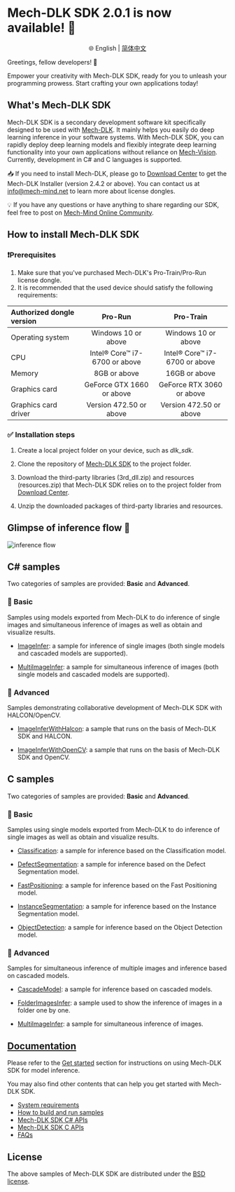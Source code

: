 # Mech-DLK SDK 2.0.1 is now available! 🎉
<div align="center">

🌐 English | [简体中文](README_zh-CN.md)

</div>

Greetings, fellow developers! 👋

Empower your creativity with Mech-DLK SDK, ready for you to unleash your programming prowess. Start crafting your own applications today!

## What's Mech-DLK SDK
Mech-DLK SDK is a secondary development software kit specifically designed to be used with [Mech-DLK](https://www.mech-mind.com/product/mech-dlk-deep-learning-software.html). It mainly helps you easily do deep learning inference in your software systems. With Mech-DLK SDK, you can rapidly deploy deep learning models and flexibly integrate deep learning functionality into your own applications without reliance on [Mech-Vision](https://www.mech-mind.com/product/mech-vision-machine-vision-software.html). Currently, development in C# and C languages is supported.

📥 If you need to install Mech-DLK, please go to [Download Center](https://downloads.mech-mind.com/?tab=tab-dlk) to get the Mech-DLK Installer (version 2.4.2 or above). You can contact us at info@mech-mind.net to learn more about license dongles.

💡 If you have any questions or have anything to share regarding our SDK, feel free to post on [Mech-Mind Online Community](https://community.mech-mind.com/). 

## How to install Mech-DLK SDK

### ❗Prerequisites
1. Make sure that you've purchased Mech-DLK's Pro-Train/Pro-Run license dongle.
2. It is recommended that the used device should satisfy the following requirements:

|Authorized dongle version | Pro-Run | Pro-Train
|  :----  | :----:  | :----:
|Operating system |Windows 10 or above |Windows 10 or above
|CPU |Intel® Core™ i7-6700 or above |Intel® Core™ i7-6700 or above
|Memory |8GB or above |16GB or above
|Graphics card |GeForce GTX 1660 or above |GeForce RTX 3060 or above
|Graphics card driver |Version 472.50 or above |Version 472.50 or above

### ✅ Installation steps


1. Create a local project folder on your device, such as *dlk_sdk*.

2. Clone the repository of [Mech-DLK SDK](https://github.com/MechMindRobotics/mechdlk_sdk.git) to the project folder.

3. Download the third-party libraries (3rd_dll.zip) and resources (resources.zip) that Mech-DLK SDK relies on to the project folder from [Download Center](https://downloads.mech-mind.com/?tab=tab-dlk-sdk).

4. Unzip the downloaded packages of third-party libraries and resources.

## Glimpse of inference flow 👀 
![inference flow](https://docs.mech-mind.net/download/github/DLK/inference-flow-en.png)

## C# samples
Two categories of samples are provided: **Basic** and **Advanced**.

### 📌 Basic
Samples using models exported from Mech-DLK to do inference of single images and simultaneous inference of images as well as obtain and visualize results.

- [ImageInfer](https://github.com/MechMindRobotics/mechdlk_sdk/blob/v2.0.1/samples/csharp/Basic/ImageInfer/ImageInfer.cs): a sample for inference of single images (both single models and cascaded models are supported).

- [MultiImageInfer](https://github.com/MechMindRobotics/mechdlk_sdk/blob/v2.0.1/samples/csharp/Basic/MutiImageInfer/MutiImageInfer.cs): a sample for simultaneous inference of images (both single models and cascaded models are supported).

### 📌 Advanced
Samples demonstrating collaborative development of Mech-DLK SDK with HALCON/OpenCV.

- [ImageInferWithHalcon](https://github.com/MechMindRobotics/mechdlk_sdk/blob/v2.0.1/samples/csharp/Advanced/ImageInferWithHalcon/ImageInferWithHalcon.cs): a sample that runs on the basis of Mech-DLK SDK and HALCON.

- [ImageInferWithOpenCV](https://github.com/MechMindRobotics/mechdlk_sdk/blob/v2.0.1/samples/csharp/Advanced/ImageInferWithOpenCV/ImageInferWithOpenCV.cs): a sample that runs on the basis of Mech-DLK SDK and OpenCV.

## C samples
Two categories of samples are provided: **Basic** and **Advanced**.

### 📌 Basic
Samples using single models exported from Mech-DLK to do inference of single images as well as obtain and visualize results.

- [Classification](https://github.com/MechMindRobotics/mechdlk_sdk/blob/v2.0.0/samples/c/Basic/Classification.c): a sample for inference based on the Classification model.

- [DefectSegmentation](https://github.com/MechMindRobotics/mechdlk_sdk/blob/v2.0.0/samples/c/Basic/DefectSegmentation.c): a sample for inference based on the Defect Segmentation model.

- [FastPositioning](https://github.com/MechMindRobotics/mechdlk_sdk/blob/v2.0.0/samples/c/Basic/FastPositioning.c): a sample for inference based on the Fast Positioning model.

- [InstanceSegmentation](https://github.com/MechMindRobotics/mechdlk_sdk/blob/v2.0.0/samples/c/Basic/InstanceSegmentation.c): a sample for inference based on the Instance Segmentation model.

- [ObjectDetection](https://github.com/MechMindRobotics/mechdlk_sdk/blob/v2.0.0/samples/c/Basic/ObjectDetection.c): a sample for inference based on the Object Detection model.

### 📌 Advanced
Samples for simultaneous inference of multiple images and inference based on cascaded models.

- [CascadeModel](https://github.com/MechMindRobotics/mechdlk_sdk/blob/v2.0.0/samples/c/Advanced/CascadeModel.c): a sample for inference based on cascaded models.

- [FolderImagesInfer](https://github.com/MechMindRobotics/mechdlk_sdk/blob/v2.0.0/samples/c/Advanced/FolderImagesInfer.c): a sample used to show the inference of images in a folder one by one.

- [MultiImageInfer](https://github.com/MechMindRobotics/mechdlk_sdk/blob/v2.0.0/samples/c/Advanced/MultiImageInfer.c): a sample for simultaneous inference of images.

## [Documentation](https://docs.mech-mind.net/en/dlk-sdk-manual/2.0.0/dlk-sdk.html)
Please refer to the [Get started](https://docs.mech-mind.net/en/dlk-sdk-manual/2.0.1/infer-tutorial.html) section for instructions on using Mech-DLK SDK for model inference.

You may also find other contents that can help you get started with Mech-DLK SDK.
- [System requirements](https://docs.mech-mind.net/en/dlk-sdk-manual/2.0.1/software-installation.html#_system_requirements)
- [How to build and run samples](https://docs.mech-mind.net/en/dlk-sdk-manual/2.0.1/samples/samples.html)
- [Mech-DLK SDK C# APIs](https://docs.mech-mind.net/api-reference/dlk-sdk-csharp-api/2.0.1/index.html)
- [Mech-DLK SDK C APIs](https://docs.mech-mind.net/api-reference/dlk-sdk-c-api/2.0.1/index.html)
- [FAQs](https://docs.mech-mind.net/en/dlk-sdk-manual/2.0.1/faq/faq.html)

## License
The above samples of Mech-DLK SDK are distributed under the [BSD license](https://github.com/MechMindRobotics/mechdlk_sdk/blob/main/LICENSE).